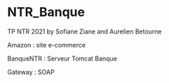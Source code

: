 # NTR_Banque
 TP NTR 2021 by Sofiane Ziane and Aurelien Betourne

 
Amazon : site e-commerce

BanqueNTR : Serveur Tomcat Banque

Gateway : SOAP
